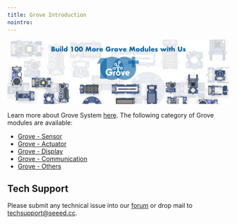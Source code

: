 ```yaml
---
title: Grove Introduction
nointro:
---
```



[![](https://github.com/SeeedDocument/Bazaar_file/raw/master/Grove.png)](https://www.seeedstudio.com/grove_100)

Learn more about Grove System [here](/Grove_System/). The following category of Grove modules are available:

- [Grove - Sensor](/Sensor/)
- [Grove - Actuator](/Actuator/)
- [Grove - Display](/Display/)
- [Grove - Communication](/Communication/)
- [Grove - Others](/Others/)




## Tech Support
Please submit any technical issue into our [forum](http://forum.seeedstudio.com/) or drop mail to techsupport@seeed.cc. 